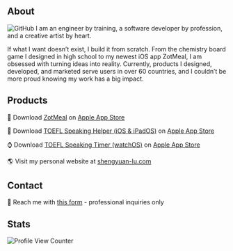 ## About
![GitHub](https://github.com/shengyuan-lu/shengyuan-lu/assets/70995597/97cdc3fb-c546-4a30-831f-447a2e9f96b9)
I am an engineer by training, a software developer by profession, and a creative artist by heart.

If what I want doesn’t exist, I build it from scratch. From the chemistry board game I designed in high school to my newest iOS app ZotMeal, I am obsessed with turning ideas into reality. Currently, products I designed, developed, and marketed serve users in over 60 countries, and I couldn’t be more proud knowing my work has a big impact.

## Products 
📱 Download [ZotMeal](https://shengyuan-lu.com/project/zotmeal) on [Apple App Store](https://apps.apple.com/us/app/zotmeal/id1551606266)

📱 Download [TOEFL Speaking Helper (iOS & iPadOS)](https://shengyuan-lu.com/project/toefl-helper) on [Apple App Store](https://apps.apple.com/us/app/toefl-speaking-helper/id1547083580)

⌚️ Download [TOEFL Speaking Timer (watchOS)](https://shengyuan-lu.com/project/toefl-timer-watch) on [Apple App Store](https://apps.apple.com/us/app/toefl-speaking-timer/id6450870266)

🌎 Visit my personal website at [shengyuan-lu.com](https://shengyuan-lu.com/)

## Contact
📩 Reach me with [this form](https://shengyuan-lu.com/contact-form) - professional inquiries only

## Stats 
![Profile View Counter](https://komarev.com/ghpvc/?username=shengyuan-lu&style=for-the-badge)
